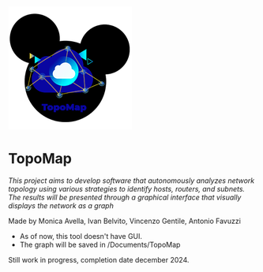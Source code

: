 ![topomap.png](img/topomap.png) 
# TopoMap

*This project aims to develop software that autonomously analyzes network topology using various strategies to identify hosts, routers, and subnets. The results will be presented through a graphical interface that visually displays the network as a graph*

Made by Monica Avella, Ivan Belvito, Vincenzo Gentile, Antonio Favuzzi

- As of now, this tool doesn't have GUI.
- The graph will be saved in /Documents/TopoMap


Still work in progress, completion date december 2024.